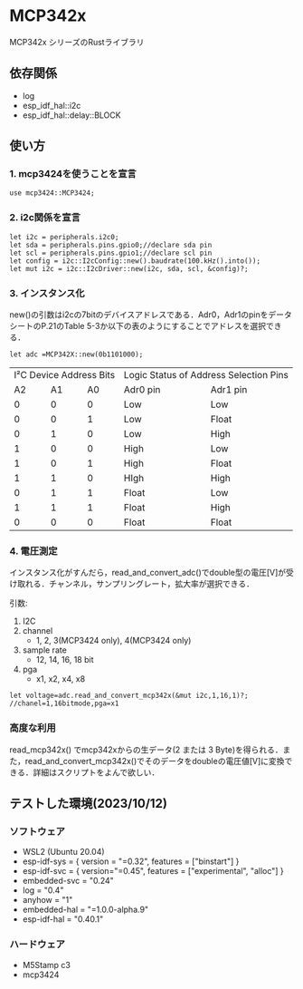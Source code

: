# MCP342x
MCP342x シリーズのRustライブラリ
## 依存関係
- log
- esp_idf_hal::i2c
- esp_idf_hal::delay::BLOCK

## 使い方
### 1. mcp3424を使うことを宣言
```
use mcp3424::MCP3424;
```

### 2. i2c関係を宣言
```
let i2c = peripherals.i2c0;
let sda = peripherals.pins.gpio0;//declare sda pin
let scl = peripherals.pins.gpio1;//declare scl pin
let config = i2c::I2cConfig::new().baudrate(100.kHz().into());
let mut i2c = i2c::I2cDriver::new(i2c, sda, scl, &config)?;
```
### 3. インスタンス化
new()の引数はi2cの7bitのデバイスアドレスである．Adr0，Adr1のpinをデータシートのP.21のTable 5-3か以下の表のようにすることでアドレスを選択できる．
```
let adc =MCP342X::new(0b1101000);
```


<table>
	<tr>
		<td colspan="3">I²C Device Address Bits</td>
		<td colspan="2">Logic Status of Address Selection Pins</td>
	</tr>
	<tr>
		<td>A2</td>
		<td>A1</td>
		<td>A0</td>
		<td>Adr0 pin</td>
        <td>Adr1 pin</td>
	</tr>
	<tr>
		<td>0</td>
		<td>0</td>
		<td>0</td>
		<td>Low</td>
        <td>Low</td>
	</tr>
	<tr>
		<td>0</td>
		<td>0</td>
		<td>1</td>
		<td>Low</td>
        <td>Float</td>
	</tr>
	<tr>
		<td>0</td>
		<td>1</td>
		<td>0</td>
		<td>Low</td>
        <td>High</td>
	</tr>
	<tr>
		<td>1</td>
		<td>0</td>
		<td>0</td>
		<td>High</td>
        <td>Low</td>
	</tr>
	<tr>
		<td>1</td>
		<td>0</td>
		<td>1</td>
		<td>High</td>
        <td>Float</td>
	</tr>
	<tr>
		<td>1</td>
		<td>1</td>
		<td>0</td>
		<td>HIgh</td>
        <td>High</td>
	</tr>
	<tr>
		<td>0</td>
		<td>1</td>
		<td>1</td>
		<td>Float</td>
        <td>Low</td>
	</tr>
	<tr>
		<td>1</td>
		<td>1</td>
		<td>1</td>
		<td>Float</td>
        <td>High</td>
	</tr>
	<tr>
		<td>0</td>
		<td>0</td>
		<td>0</td>
		<td>Float</td>
        <td>Float</td>
	</tr>
</table>

### 4. 電圧測定
インスタンス化がすんだら，read_and_convert_adc()でdouble型の電圧[V]が受け取れる．チャンネル，サンプリングレート，拡大率が選択できる．

引数:
1. I2C
1. channel
    - 1, 2, 3(MCP3424 only), 4(MCP3424 only)
1. sample rate
    - 12, 14, 16, 18 bit
1. pga
    - x1, x2, x4, x8

```
let voltage=adc.read_and_convert_mcp342x(&mut i2c,1,16,1)?;  //chanel=1,16bitmode,pga=x1
```

### 高度な利用
read_mcp342x() でmcp342xからの生データ(2 または 3 Byte)を得られる．また，read_and_convert_mcp342x()でそのデータをdoubleの電圧値[V]に変換できる．詳細はスクリプトをよんで欲しい．


## テストした環境(2023/10/12)
### ソフトウェア
- WSL2 (Ubuntu 20.04)
- esp-idf-sys = { version = "=0.32", features = ["binstart"] }
- esp-idf-svc = { version="=0.45", features = ["experimental", "alloc"] }
- embedded-svc = "0.24"
- log = "0.4"
- anyhow = "1"
- embedded-hal = "=1.0.0-alpha.9"
- esp-idf-hal = "0.40.1"
### ハードウェア
- M5Stamp c3
- mcp3424
